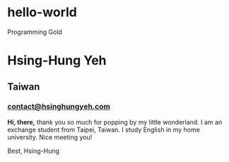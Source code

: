 # hello-world
Programming Gold

# Hsing-Hung Yeh
## Taiwan
### contact@hsinghungyeh.com

**Hi, there,** thank you so much for popping by my little wonderland. I am an exchange student from Taipei, Taiwan. I study English in my home university. Nice meeting you! 

Best,
Hsing-Hung
